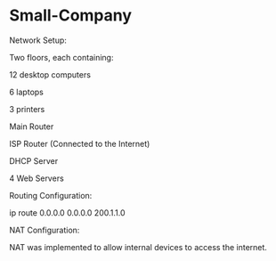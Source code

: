 # Small-Company
Network Setup:

Two floors, each containing:

12 desktop computers

6 laptops

3 printers


Main Router

ISP Router (Connected to the Internet)

DHCP Server

4 Web Servers


Routing Configuration:

ip route 0.0.0.0 0.0.0.0 200.1.1.0

NAT Configuration:

NAT was implemented to allow internal devices to access the internet.

